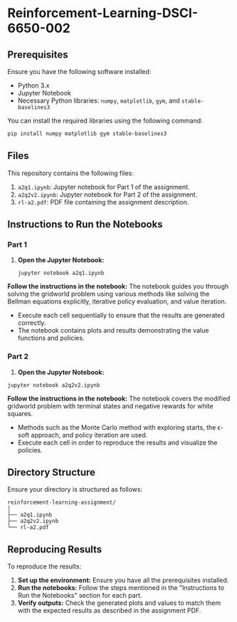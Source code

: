 # Reinforcement-Learning-DSCI-6650-002

## Prerequisites

Ensure you have the following software installed:

- Python 3.x
- Jupyter Notebook
- Necessary Python libraries: `numpy`, `matplotlib`, `gym`, and `stable-baselines3`

You can install the required libraries using the following command:

```bash
pip install numpy matplotlib gym stable-baselines3
```

## Files

This repository contains the following files:

1. `a2q1.ipynb`: Jupyter notebook for Part 1 of the assignment.
2. `a2q2v2.ipynb`: Jupyter notebook for Part 2 of the assignment.
3. `rl-a2.pdf`: PDF file containing the assignment description.

## Instructions to Run the Notebooks

### Part 1

1. **Open the Jupyter Notebook:**

   ```
   jupyter notebook a2q1.ipynb
   ```

**Follow the instructions in the notebook:** The notebook guides you through solving the gridworld problem using various methods like solving the Bellman equations explicitly, iterative policy evaluation, and value iteration.

* Execute each cell sequentially to ensure that the results are generated correctly.
* The notebook contains plots and results demonstrating the value functions and policies.


### Part 2

1. **Open the Jupyter Notebook:**

```
jupyter notebook a2q2v2.ipynb
```


**Follow the instructions in the notebook:** The notebook covers the modified gridworld problem with terminal states and negative rewards for white squares.

* Methods such as the Monte Carlo method with exploring starts, the ϵ-soft approach, and policy iteration are used.
* Execute each cell in order to reproduce the results and visualize the policies.


## Directory Structure

Ensure your directory is structured as follows:

```
reinforcement-learning-assignment/
│
├── a2q1.ipynb
├── a2q2v2.ipynb
└── rl-a2.pdf
```


## Reproducing Results

To reproduce the results:

1. **Set up the environment:** Ensure you have all the prerequisites installed.
2. **Run the notebooks:** Follow the steps mentioned in the "Instructions to Run the Notebooks" section for each part.
3. **Verify outputs:** Check the generated plots and values to match them with the expected results as described in the assignment PDF.
